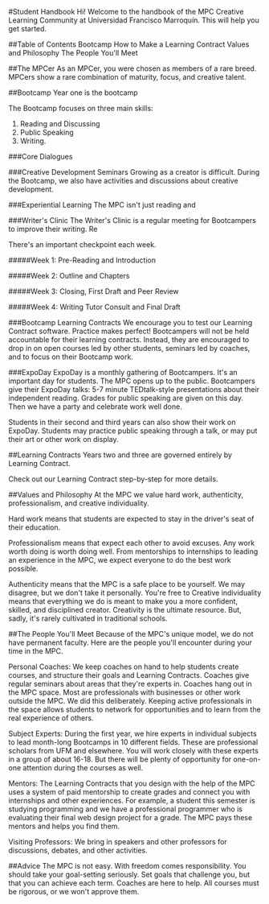 #Student Handbook
Hi! Welcome to the handbook of the MPC Creative Learning Community at Universidad Francisco Marroquín. This will help you get started.

##Table of Contents
Bootcamp
How to Make a Learning Contract
Values and Philosophy
The People You'll Meet

##The MPCer
As an MPCer, you were chosen as members of a rare breed. MPCers show a rare combination of maturity, focus, and creative talent.

##Bootcamp
Year one is the bootcamp

The Bootcamp focuses on three main skills: 
1. Reading and Discussing
2. Public Speaking
3. Writing.

###Core Dialogues


###Creative Development Seminars
Growing as a creator is difficult. During the Bootcamp, we also have activities and discussions about creative development. 

###Experiential Learning
The MPC isn't just reading and 

###Writer's Clinic
The Writer's Clinic is a regular meeting for Bootcampers to improve their writing. Re

There's an important checkpoint each week.

#####Week 1: Pre-Reading and Introduction

#####Week 2: Outline and Chapters

#####Week 3: Closing, First Draft and Peer Review

#####Week 4: Writing Tutor Consult and Final Draft

###Bootcamp Learning Contracts
We encourage you to test our Learning Contract software. Practice makes perfect! Bootcampers will not be held accountable for their learning contracts. Instead, they are encouraged to drop in on open courses led by other students, seminars led by coaches, and to focus on their Bootcamp work.

###ExpoDay
ExpoDay is a monthly gathering of Bootcampers. It's an important day for students. The MPC opens up to the public. Bootcampers give their ExpoDay talks: 5-7 minute TEDtalk-style presentations about their independent reading. Grades for public speaking are given on this day. Then we have a party and celebrate work well done.

Students in their second and third years can also show their work on ExpoDay. Students may practice public speaking through a talk, or may put their art or other work on display.


##Learning Contracts
Years two and three are governed entirely by Learning Contract. 

Check out our Learning Contract step-by-step for more details.


##Values and Philosophy
At the MPC we value hard work, authenticity, professionalism, and creative individuality.

Hard work means that students are expected to stay in the driver's seat of their education. 

Professionalism means that expect each other to avoid excuses. Any work worth doing is worth doing well. From mentorships to internships to leading an experience in the MPC, we expect everyone to do the best work possible.

Authenticity means that the MPC is a safe place to be yourself. We may disagree, but we don't take it personally. You're free to 
Creative individuality means that everything we do is meant to make you a more confident, skilled, and disciplined creator. Creativity is the ultimate resource. But, sadly, it's rarely cultivated in traditional schools.


##The People You'll Meet
Because of the MPC's unique model, we do not have permanent faculty. Here are the people you'll encounter during your time in the MPC.

Personal Coaches: We keep coaches on hand to help students create courses, and structure their goals and Learning Contracts. Coaches give regular seminars about areas that they're experts in. Coaches hang out in the MPC space. Most are professionals with businesses or other work outside the MPC. We did this deliberately. Keeping active professionals in the space allows students to network for opportunities and to learn from the real experience of others.

Subject Experts: During the first year, we hire experts in individual subjects to lead month-long Bootcamps in 10 different fields. These are professional scholars from UFM and elsewhere. You will work closely with these experts in a group of about 16-18. But there will be plenty of opportunity for one-on-one attention during the courses as well.

Mentors: The Learning Contracts that you design with the help of the MPC uses a system of paid mentorship to create grades and connect you with internships and other experiences. For example, a student this semester is studying programming and we have a professional programmer who is evaluating their final web design project for a grade. The MPC pays these mentors and helps you find them.

Visiting Professors: We bring in speakers and other professors for discussions, debates, and other activities.

##Advice
The MPC is not easy. With freedom comes responsibility. You should take your goal-setting seriously. Set goals that challenge you, but that you can achieve each term. Coaches are here to help. All courses must be rigorous, or we won't approve them.
